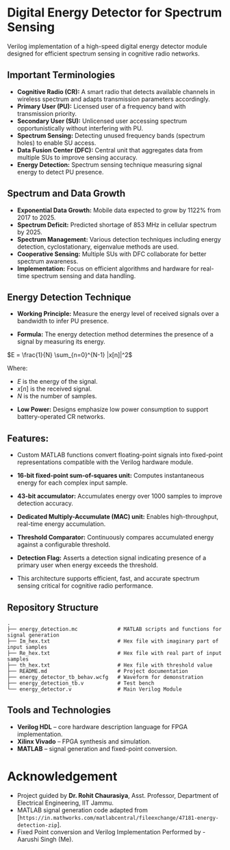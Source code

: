 # Digital Energy Detector for Spectrum Sensing

Verilog implementation of a high-speed digital energy detector module designed for efficient spectrum sensing in cognitive radio networks.

## Important Terminologies

- **Cognitive Radio (CR):** A smart radio that detects available channels in wireless spectrum and adapts transmission parameters accordingly.
- **Primary User (PU):** Licensed user of a frequency band with transmission priority.
- **Secondary User (SU):** Unlicensed user accessing spectrum opportunistically without interfering with PU.
- **Spectrum Sensing:** Detecting unused frequency bands (spectrum holes) to enable SU access.
- **Data Fusion Center (DFC):** Central unit that aggregates data from multiple SUs to improve sensing accuracy.
- **Energy Detection:** Spectrum sensing technique measuring signal energy to detect PU presence.

## Spectrum and Data Growth

- **Exponential Data Growth:** Mobile data expected to grow by 1122% from 2017 to 2025.
- **Spectrum Deficit:** Predicted shortage of 853 MHz in cellular spectrum by 2025.
- **Spectrum Management:** Various detection techniques including energy detection, cyclostationary, eigenvalue methods are used.
- **Cooperative Sensing:** Multiple SUs with DFC collaborate for better spectrum awareness.
- **Implementation:** Focus on efficient algorithms and hardware for real-time spectrum sensing and data handling.

## Energy Detection Technique

- **Working Principle:** Measure the energy level of received signals over a bandwidth to infer PU presence.
  
- **Formula:**
The energy detection method determines the presence of a signal by measuring its energy.

$E = \frac{1}{N} \sum_{n=0}^{N-1} |x[n]|^2$

Where:
* $E$ is the energy of the signal.
* $x[n]$ is the received signal.
* $N$ is the number of samples.

- **Low Power:** Designs emphasize low power consumption to support battery-operated CR networks.

## Features:
  - Custom MATLAB functions convert floating-point signals into fixed-point representations compatible with the Verilog hardware module. 
  - **16-bit fixed-point sum-of-squares unit:** Computes instantaneous energy for each complex input sample.  
  - **43-bit accumulator:** Accumulates energy over 1000 samples to improve detection accuracy.  
  - **Dedicated Multiply-Accumulate (MAC) unit:** Enables high-throughput, real-time energy accumulation.  
  - **Threshold Comparator:** Continuously compares accumulated energy against a configurable threshold.  
  - **Detection Flag:** Asserts a detection signal indicating presence of a primary user when energy exceeds the threshold.  
  
- This architecture supports efficient, fast, and accurate spectrum sensing critical for cognitive radio performance.

## Repository Structure

```text
.
├── energy_detection.mc             # MATLAB scripts and functions for signal generation
├── Im_hex.txt                      # Hex file with imaginary part of input samples
├── Re_hex.txt                      # Hex file with real part of input samples
├── th_hex.txt                      # Hex file with threshold value
├── README.md                       # Project documentation
├── energy_detector_tb_behav.wcfg   # Waveform for demonstration
├── energy_detection_tb.v           # Test bench
└── energy_detector.v               # Main Verilog Module
```

## Tools and Technologies

- **Verilog HDL** – core hardware description language for FPGA implementation.  
- **Xilinx Vivado** – FPGA synthesis and simulation.  
- **MATLAB** – signal generation and fixed-point conversion.

# Acknowledgement

- Project guided by **Dr. Rohit Chaurasiya**, Asst. Professor, Department of Electrical Engineering, IIT Jammu.  
- MATLAB signal generation code adapted from [`https://in.mathworks.com/matlabcentral/fileexchange/47181-energy-detection-zip`].  
- Fixed Point conversion and Verilog Implementation Performed by - Aarushi Singh (Me).
